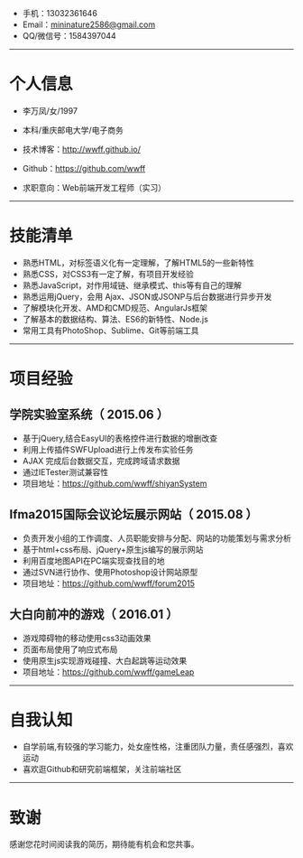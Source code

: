 
- 手机：13032361646
- Email：mininature2586@gmail.com
- QQ/微信号：1584397044

---

# 个人信息

 - 李万凤/女/1997 
 - 本科/重庆邮电大学/电子商务
 - 技术博客：http://wwff.github.io/
 - Github：https://github.com/wwff

 - 求职意向：Web前端开发工程师（实习）

---

# 技能清单

- 熟悉HTML，对标签语义化有一定理解，了解HTML5的一些新特性
- 熟悉CSS，对CSS3有一定了解，有项目开发经验
- 熟悉JavaScript，对作用域链、继承模式、this等有自己的理解
- 熟悉运用jQuery，会用 Ajax、JSON或JSONP与后台数据进行异步开发
- 了解模块化开发、AMD和CMD规范、AngularJs框架
- 了解基本的数据结构、算法、ES6的新特性、Node.js
- 常用工具有PhotoShop、Sublime、Git等前端工具

---

# 项目经验

## 学院实验室系统（ 2015.06 ）

- 基于jQuery,结合EasyUI的表格控件进行数据的增删改查
- 利用上传插件SWFUpload进行上传发布实验任务
- AJAX 完成后台数据交互，完成跨域请求数据
- 通过IETester测试兼容性
- 项目地址：https://github.com/wwff/shiyanSystem

## Ifma2015国际会议论坛展示网站（ 2015.08 ）

- 负责开发小组的工作调度、人员职能安排与分配、网站的功能策划与需求分析
- 基于html+css布局、jQuery+原生js编写的展示网站
- 利用百度地图API在PC端实现查找目的地
- 通过SVN进行协作、使用Photoshop设计网站原型
- 项目地址：https://github.com/wwff/forum2015

## 大白向前冲的游戏（ 2016.01 ）

- 游戏障碍物的移动使用css3动画效果
- 页面布局使用了响应式布局
- 使用原生js实现游戏碰撞、大白起跳等运动效果
- 项目地址：https://github.com/wwff/gameLeap

---

# 自我认知

- 自学前端,有较强的学习能力，处女座性格，注重团队力量，责任感强烈，喜欢运动
- 喜欢逛Github和研究前端框架，关注前端社区

---

# 致谢
感谢您花时间阅读我的简历，期待能有机会和您共事。

